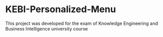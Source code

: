 # KEBI-Personalized-Menu
This project was developed for the exam of Knowledge Engineering and Business Intelligence university course
